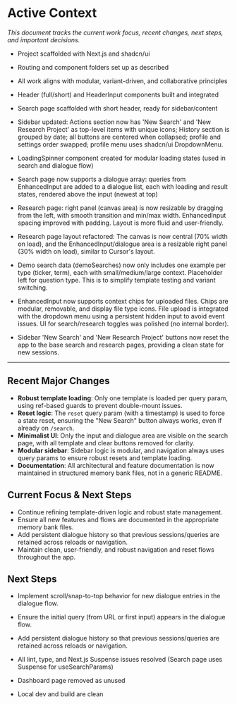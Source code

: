 # Active Context

_This document tracks the current work focus, recent changes, next steps, and important decisions._

- Project scaffolded with Next.js and shadcn/ui
- Routing and component folders set up as described
- All work aligns with modular, variant-driven, and collaborative principles

- Header (full/short) and HeaderInput components built and integrated
- Search page scaffolded with short header, ready for sidebar/content
- Sidebar updated: Actions section now has 'New Search' and 'New Research Project' as top-level items with unique icons; History section is grouped by date; all buttons are centered when collapsed; profile and settings order swapped; profile menu uses shadcn/ui DropdownMenu.
- LoadingSpinner component created for modular loading states (used in search and dialogue flow)
- Search page now supports a dialogue array: queries from EnhancedInput are added to a dialogue list, each with loading and result states, rendered above the input (newest at top)
- Research page: right panel (canvas area) is now resizable by dragging from the left, with smooth transition and min/max width. EnhancedInput spacing improved with padding. Layout is more fluid and user-friendly.
- Research page layout refactored: The canvas is now central (70% width on load), and the EnhancedInput/dialogue area is a resizable right panel (30% width on load), similar to Cursor's layout.
- Demo search data (demoSearches) now only includes one example per type (ticker, term), each with small/medium/large context. Placeholder left for question type. This is to simplify template testing and variant switching.
- EnhancedInput now supports context chips for uploaded files. Chips are modular, removable, and display file type icons. File upload is integrated with the dropdown menu using a persistent hidden input to avoid event issues. UI for search/research toggles was polished (no internal border).
- Sidebar 'New Search' and 'New Research Project' buttons now reset the app to the base search and research pages, providing a clean state for new sessions.

---

## Recent Major Changes
- **Robust template loading**: Only one template is loaded per query param, using ref-based guards to prevent double-mount issues.
- **Reset logic**: The `reset` query param (with a timestamp) is used to force a state reset, ensuring the "New Search" button always works, even if already on `/search`.
- **Minimalist UI**: Only the input and dialogue area are visible on the search page, with all template and clear buttons removed for clarity.
- **Modular sidebar**: Sidebar logic is modular, and navigation always uses query params to ensure robust resets and template loading.
- **Documentation**: All architectural and feature documentation is now maintained in structured memory bank files, not in a generic README.

## Current Focus & Next Steps
- Continue refining template-driven logic and robust state management.
- Ensure all new features and flows are documented in the appropriate memory bank files.
- Add persistent dialogue history so that previous sessions/queries are retained across reloads or navigation.
- Maintain clean, user-friendly, and robust navigation and reset flows throughout the app.

## Next Steps
- Implement scroll/snap-to-top behavior for new dialogue entries in the dialogue flow.
- Ensure the initial query (from URL or first input) appears in the dialogue flow.
- Add persistent dialogue history so that previous sessions/queries are retained across reloads or navigation.

- All lint, type, and Next.js Suspense issues resolved (Search page uses Suspense for useSearchParams)
- Dashboard page removed as unused
- Local dev and build are clean 